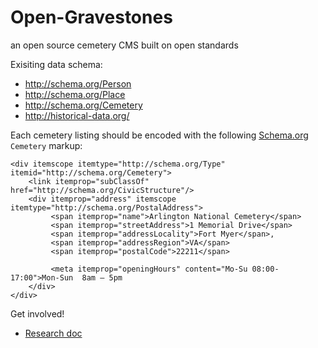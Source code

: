 Open-Gravestones
================

an open source cemetery CMS built on open standards

Exisiting data schema:
* http://schema.org/Person
* http://schema.org/Place
* http://schema.org/Cemetery
* http://historical-data.org/

Each cemetery listing should be encoded with the following [Schema.org](http://schema.org/Cemetery) `Cemetery` markup:

    <div itemscope itemtype="http://schema.org/Type" itemid="http://schema.org/Cemetery">
        <link itemprop="subClassOf" href="http://schema.org/CivicStructure"/>
        <div itemprop="address" itemscope itemtype="http://schema.org/PostalAddress">
             <span itemprop="name">Arlington National Cemetery</span>
             <span itemprop="streetAddress">1 Memorial Drive</span>
             <span itemprop="addressLocality">Fort Myer</span>,
             <span itemprop="addressRegion">VA</span>
             <span itemprop="postalCode">22211</span>
             
             <meta itemprop="openingHours" content="Mo-Su 08:00-17:00">Mon-Sun  8am – 5pm
        </div>
    </div>

Get involved!
* [Research doc](https://docs.google.com/document/d/1dhvmF-WGlqp2T7OU27QM6LRcNdAsJhHzY3_-gW35py0/)

